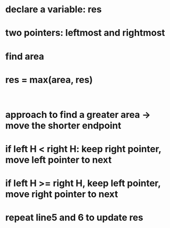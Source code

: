 # declare a variable: res
# two pointers: leftmost and rightmost
# find area
# res = max(area, res)
​
# approach to find a greater area -> move the shorter endpoint
# if left H < right H: keep right pointer, move left pointer to next
# if left H >= right H, keep left pointer, move right pointer to next
# repeat line5 and 6 to update res
